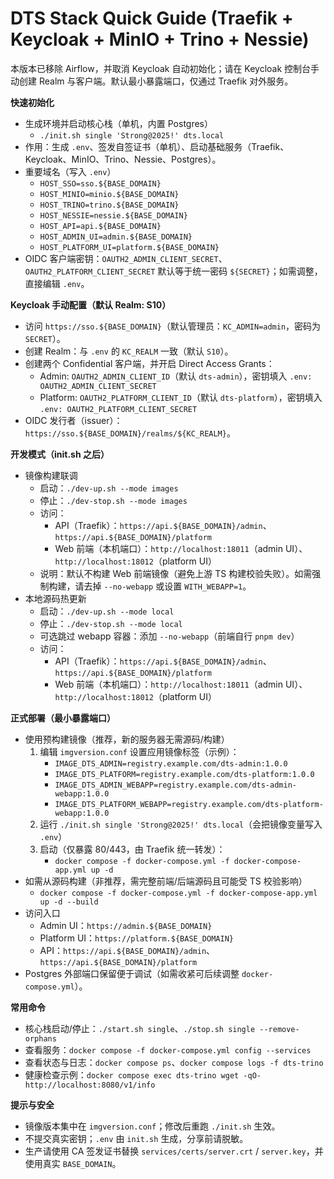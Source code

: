 # DTS Stack Quick Guide (Traefik + Keycloak + MinIO + Trino + Nessie)

本版本已移除 Airflow，并取消 Keycloak 自动初始化；请在 Keycloak 控制台手动创建 Realm 与客户端。默认最小暴露端口，仅通过 Traefik 对外服务。

**快速初始化**
- 生成环境并启动核心栈（单机，内置 Postgres）
  - `./init.sh single 'Strong@2025!' dts.local`
- 作用：生成 `.env`、签发自签证书（单机）、启动基础服务（Traefik、Keycloak、MinIO、Trino、Nessie、Postgres）。
- 重要域名（写入 `.env`）
  - `HOST_SSO=sso.${BASE_DOMAIN}`
  - `HOST_MINIO=minio.${BASE_DOMAIN}`
  - `HOST_TRINO=trino.${BASE_DOMAIN}`
  - `HOST_NESSIE=nessie.${BASE_DOMAIN}`
  - `HOST_API=api.${BASE_DOMAIN}`
  - `HOST_ADMIN_UI=admin.${BASE_DOMAIN}`
  - `HOST_PLATFORM_UI=platform.${BASE_DOMAIN}`
- OIDC 客户端密钥：`OAUTH2_ADMIN_CLIENT_SECRET`、`OAUTH2_PLATFORM_CLIENT_SECRET` 默认等于统一密码 `${SECRET}`；如需调整，直接编辑 `.env`。

**Keycloak 手动配置（默认 Realm: S10）**
- 访问 `https://sso.${BASE_DOMAIN}`（默认管理员：`KC_ADMIN=admin`，密码为 `SECRET`）。
- 创建 Realm：与 `.env` 的 `KC_REALM` 一致（默认 `S10`）。
- 创建两个 Confidential 客户端，并开启 Direct Access Grants：
  - Admin: `OAUTH2_ADMIN_CLIENT_ID`（默认 `dts-admin`），密钥填入 `.env: OAUTH2_ADMIN_CLIENT_SECRET`
  - Platform: `OAUTH2_PLATFORM_CLIENT_ID`（默认 `dts-platform`），密钥填入 `.env: OAUTH2_PLATFORM_CLIENT_SECRET`
- OIDC 发行者（issuer）：`https://sso.${BASE_DOMAIN}/realms/${KC_REALM}`。

**开发模式（init.sh 之后）**
- 镜像构建联调
  - 启动：`./dev-up.sh --mode images`
  - 停止：`./dev-stop.sh --mode images`
  - 访问：
    - API（Traefik）：`https://api.${BASE_DOMAIN}/admin`、`https://api.${BASE_DOMAIN}/platform`
    - Web 前端（本机端口）：`http://localhost:18011`（admin UI）、`http://localhost:18012`（platform UI）
  - 说明：默认不构建 Web 前端镜像（避免上游 TS 构建校验失败）。如需强制构建，请去掉 `--no-webapp` 或设置 `WITH_WEBAPP=1`。
- 本地源码热更新
  - 启动：`./dev-up.sh --mode local`
  - 停止：`./dev-stop.sh --mode local`
  - 可选跳过 webapp 容器：添加 `--no-webapp`（前端自行 `pnpm dev`）
  - 访问：
    - API（Traefik）：`https://api.${BASE_DOMAIN}/admin`、`https://api.${BASE_DOMAIN}/platform`
    - Web 前端（本机端口）：`http://localhost:18011`（admin UI）、`http://localhost:18012`（platform UI）

**正式部署（最小暴露端口）**
- 使用预构建镜像（推荐，新的服务器无需源码/构建）
  1) 编辑 `imgversion.conf` 设置应用镜像标签（示例）：
     - `IMAGE_DTS_ADMIN=registry.example.com/dts-admin:1.0.0`
     - `IMAGE_DTS_PLATFORM=registry.example.com/dts-platform:1.0.0`
     - `IMAGE_DTS_ADMIN_WEBAPP=registry.example.com/dts-admin-webapp:1.0.0`
     - `IMAGE_DTS_PLATFORM_WEBAPP=registry.example.com/dts-platform-webapp:1.0.0`
  2) 运行 `./init.sh single 'Strong@2025!' dts.local`（会把镜像变量写入 `.env`）
  3) 启动（仅暴露 80/443，由 Traefik 统一转发）：
     - `docker compose -f docker-compose.yml -f docker-compose-app.yml up -d`
- 如需从源码构建（非推荐，需完整前端/后端源码且可能受 TS 校验影响）
  - `docker compose -f docker-compose.yml -f docker-compose-app.yml up -d --build`
- 访问入口
  - Admin UI：`https://admin.${BASE_DOMAIN}`
  - Platform UI：`https://platform.${BASE_DOMAIN}`
  - API：`https://api.${BASE_DOMAIN}/admin`、`https://api.${BASE_DOMAIN}/platform`
- Postgres 外部端口保留便于调试（如需收紧可后续调整 `docker-compose.yml`）。

**常用命令**
- 核心栈启动/停止：`./start.sh single`、`./stop.sh single --remove-orphans`
- 查看服务：`docker compose -f docker-compose.yml config --services`
- 查看状态与日志：`docker compose ps`、`docker compose logs -f dts-trino`
- 健康检查示例：`docker compose exec dts-trino wget -qO- http://localhost:8080/v1/info`

**提示与安全**
- 镜像版本集中在 `imgversion.conf`；修改后重跑 `./init.sh` 生效。
- 不提交真实密钥；`.env` 由 `init.sh` 生成，分享前请脱敏。
- 生产请使用 CA 签发证书替换 `services/certs/server.crt` / `server.key`，并使用真实 `BASE_DOMAIN`。
